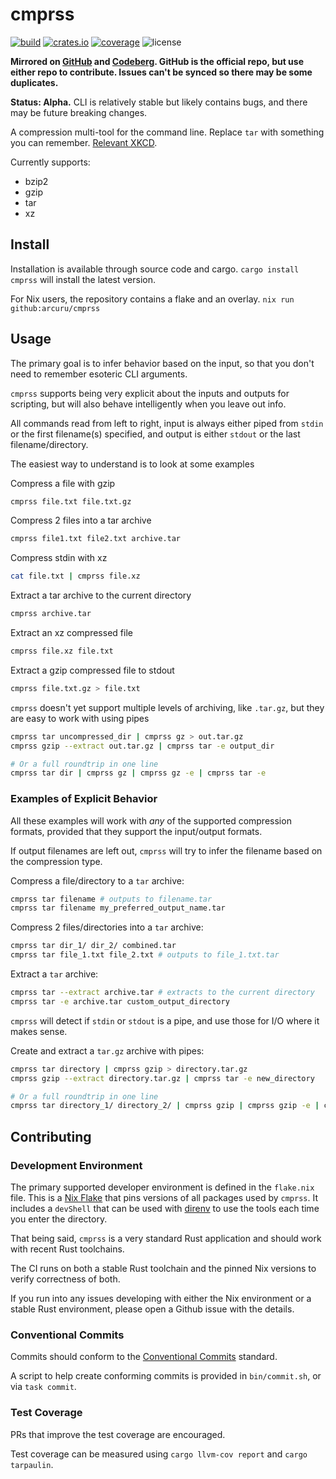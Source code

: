 # cmprss

[![build](https://img.shields.io/github/actions/workflow/status/atuinsh/atuin/rust.yml?style=flat-square)](https://github.com/arcuru/cmprss/actions?query=workflow%3ANix)
[![crates.io](https://img.shields.io/crates/v/cmprss.svg?style=flat-square)](https://crates.io/crates/cmprss)
[![coverage](https://img.shields.io/codecov/c/github/arcuru/cmprss)](https://codecov.io/gh/arcuru/cmprss)
![license](https://img.shields.io/github/license/arcuru/cmprss)

**Mirrored on [GitHub](https://github.com/arcuru/cmprss) and [Codeberg](https://codeberg.org/arcuru/cmprss). GitHub is the official repo, but use either repo to contribute. Issues can't be synced so there may be some duplicates.**

**Status: Alpha.**
CLI is relatively stable but likely contains bugs, and there may be future breaking changes.

A compression multi-tool for the command line.
Replace `tar` with something you can remember.
[Relevant XKCD](https://xkcd.com/1168/).

Currently supports:

- bzip2
- gzip
- tar
- xz

## Install

Installation is available through source code and cargo. `cargo install cmprss` will install the latest version.

For Nix users, the repository contains a flake and an overlay. `nix run github:arcuru/cmprss`

## Usage

The primary goal is to infer behavior based on the input, so that you don't need to remember esoteric CLI arguments.

`cmprss` supports being very explicit about the inputs and outputs for scripting, but will also behave intelligently when you leave out info.

All commands read from left to right, input is always either piped from `stdin` or the first filename(s) specified, and output is either `stdout` or the last filename/directory.

The easiest way to understand is to look at some examples

Compress a file with gzip

```bash
cmprss file.txt file.txt.gz
```

Compress 2 files into a tar archive

```bash
cmprss file1.txt file2.txt archive.tar
```

Compress stdin with xz

```bash
cat file.txt | cmprss file.xz
```

Extract a tar archive to the current directory

```bash
cmprss archive.tar
```

Extract an xz compressed file

```bash
cmprss file.xz file.txt
```

Extract a gzip compressed file to stdout

```bash
cmprss file.txt.gz > file.txt
```

`cmprss` doesn't yet support multiple levels of archiving, like `.tar.gz`, but they are easy to work with using pipes

```bash
cmprss tar uncompressed_dir | cmprss gz > out.tar.gz
cmprss gzip --extract out.tar.gz | cmprss tar -e output_dir

# Or a full roundtrip in one line
cmprss tar dir | cmprss gz | cmprss gz -e | cmprss tar -e
```

### Examples of Explicit Behavior

All these examples will work with _any_ of the supported compression formats, provided that they support the input/output formats.

If output filenames are left out, `cmprss` will try to infer the filename based on the compression type.

Compress a file/directory to a `tar` archive:

```bash
cmprss tar filename # outputs to filename.tar
cmprss tar filename my_preferred_output_name.tar
```

Compress 2 files/directories into a `tar` archive:

```bash
cmprss tar dir_1/ dir_2/ combined.tar
cmprss tar file_1.txt file_2.txt # outputs to file_1.txt.tar
```

Extract a `tar` archive:

```bash
cmprss tar --extract archive.tar # extracts to the current directory
cmprss tar -e archive.tar custom_output_directory
```

`cmprss` will detect if `stdin` or `stdout` is a pipe, and use those for I/O where it makes sense.

Create and extract a `tar.gz` archive with pipes:

```bash
cmprss tar directory | cmprss gzip > directory.tar.gz
cmprss gzip --extract directory.tar.gz | cmprss tar -e new_directory

# Or a full roundtrip in one line
cmprss tar directory_1/ directory_2/ | cmprss gzip | cmprss gzip -e | cmprss tar -e new_directory
```

## Contributing

### Development Environment

The primary supported developer environment is defined in the `flake.nix` file.
This is a [Nix Flake](https://nixos.wiki/wiki/Flakes) that pins versions of all packages used by `cmprss`.
It includes a `devShell` that can be used with [direnv](https://direnv.net/) to use the tools each time you enter the directory.

That being said, `cmprss` is a very standard Rust application and should work with recent Rust toolchains.

The CI runs on both a stable Rust toolchain and the pinned Nix versions to verify correctness of both.

If you run into any issues developing with either the Nix environment or a stable Rust environment, please open a Github issue with the details.

### Conventional Commits

Commits should conform to the [Conventional Commits](https://www.conventionalcommits.org/en/v1.0.0/) standard.

A script to help create conforming commits is provided in `bin/commit.sh`, or via `task commit`.

### Test Coverage

PRs that improve the test coverage are encouraged.

Test coverage can be measured using `cargo llvm-cov report` and `cargo tarpaulin`.
